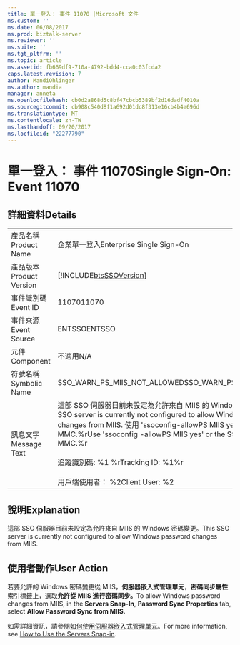 ```yaml
---
title: 單一登入： 事件 11070 |Microsoft 文件
ms.custom: ''
ms.date: 06/08/2017
ms.prod: biztalk-server
ms.reviewer: ''
ms.suite: ''
ms.tgt_pltfrm: ''
ms.topic: article
ms.assetid: fb669df9-710a-4792-bdd4-cca0c03fcda2
caps.latest.revision: 7
author: MandiOhlinger
ms.author: mandia
manager: anneta
ms.openlocfilehash: cb0d2a868d5c8bf47cbcb5389bf2d16dadf4010a
ms.sourcegitcommit: cb908c540d8f1a692d01dc8f313e16cb4b4e696d
ms.translationtype: MT
ms.contentlocale: zh-TW
ms.lasthandoff: 09/20/2017
ms.locfileid: "22277790"
---
```

# <a name="single-sign-on-event-11070"></a><span data-ttu-id="b0838-102">單一登入： 事件 11070</span><span class="sxs-lookup"><span data-stu-id="b0838-102">Single Sign-On: Event 11070</span></span>
## <a name="details"></a><span data-ttu-id="b0838-103">詳細資料</span><span class="sxs-lookup"><span data-stu-id="b0838-103">Details</span></span>  
  
|||  
|-|-|  
|<span data-ttu-id="b0838-104">產品名稱</span><span class="sxs-lookup"><span data-stu-id="b0838-104">Product Name</span></span>|<span data-ttu-id="b0838-105">企業單一登入</span><span class="sxs-lookup"><span data-stu-id="b0838-105">Enterprise Single Sign-On</span></span>|  
|<span data-ttu-id="b0838-106">產品版本</span><span class="sxs-lookup"><span data-stu-id="b0838-106">Product Version</span></span>|[!INCLUDE[btsSSOVersion](../includes/btsssoversion-md.md)]|  
|<span data-ttu-id="b0838-107">事件識別碼</span><span class="sxs-lookup"><span data-stu-id="b0838-107">Event ID</span></span>|<span data-ttu-id="b0838-108">11070</span><span class="sxs-lookup"><span data-stu-id="b0838-108">11070</span></span>|  
|<span data-ttu-id="b0838-109">事件來源</span><span class="sxs-lookup"><span data-stu-id="b0838-109">Event Source</span></span>|<span data-ttu-id="b0838-110">ENTSSO</span><span class="sxs-lookup"><span data-stu-id="b0838-110">ENTSSO</span></span>|  
|<span data-ttu-id="b0838-111">元件</span><span class="sxs-lookup"><span data-stu-id="b0838-111">Component</span></span>|<span data-ttu-id="b0838-112">不適用</span><span class="sxs-lookup"><span data-stu-id="b0838-112">N/A</span></span>|  
|<span data-ttu-id="b0838-113">符號名稱</span><span class="sxs-lookup"><span data-stu-id="b0838-113">Symbolic Name</span></span>|<span data-ttu-id="b0838-114">SSO_WARN_PS_MIIS_NOT_ALLOWED</span><span class="sxs-lookup"><span data-stu-id="b0838-114">SSO_WARN_PS_MIIS_NOT_ALLOWED</span></span>|  
|<span data-ttu-id="b0838-115">訊息文字</span><span class="sxs-lookup"><span data-stu-id="b0838-115">Message Text</span></span>|<span data-ttu-id="b0838-116">這部 SSO 伺服器目前未設定為允許來自 MIIS 的 Windows 密碼變更。</span><span class="sxs-lookup"><span data-stu-id="b0838-116">This SSO server is currently not configured to allow Windows password changes from MIIS.</span></span> <span data-ttu-id="b0838-117">使用 'ssoconfig-allowPS MIIS yes' 或 SSO 管理 MMC.%r</span><span class="sxs-lookup"><span data-stu-id="b0838-117">Use 'ssoconfig -allowPS MIIS yes' or the SSO Administration MMC.%r</span></span><br /><br /> <span data-ttu-id="b0838-118">追蹤識別碼: %1 %r</span><span class="sxs-lookup"><span data-stu-id="b0838-118">Tracking ID: %1%r</span></span><br /><br /> <span data-ttu-id="b0838-119">用戶端使用者： %2</span><span class="sxs-lookup"><span data-stu-id="b0838-119">Client User: %2</span></span>|  
  
## <a name="explanation"></a><span data-ttu-id="b0838-120">說明</span><span class="sxs-lookup"><span data-stu-id="b0838-120">Explanation</span></span>  
 <span data-ttu-id="b0838-121">這部 SSO 伺服器目前未設定為允許來自 MIIS 的 Windows 密碼變更。</span><span class="sxs-lookup"><span data-stu-id="b0838-121">This SSO server is currently not configured to allow Windows password changes from MIIS.</span></span>  
  
## <a name="user-action"></a><span data-ttu-id="b0838-122">使用者動作</span><span class="sxs-lookup"><span data-stu-id="b0838-122">User Action</span></span>  
 <span data-ttu-id="b0838-123">若要允許的 Windows 密碼變更從 MIIS，**伺服器嵌入式管理單元**，**密碼同步屬性**索引標籤上，選取**允許從 MIIS 進行密碼同步。**</span><span class="sxs-lookup"><span data-stu-id="b0838-123">To allow Windows password changes from MIIS, in the **Servers Snap-In**, **Password Sync Properties** tab, select **Allow Password Sync from MIIS.**</span></span>  
  
 <span data-ttu-id="b0838-124">如需詳細資訊，請參閱[如何使用伺服器嵌入式管理單元](../core/how-to-use-the-servers-snap-in.md)。</span><span class="sxs-lookup"><span data-stu-id="b0838-124">For more information, see [How to Use the Servers Snap-in](../core/how-to-use-the-servers-snap-in.md).</span></span>